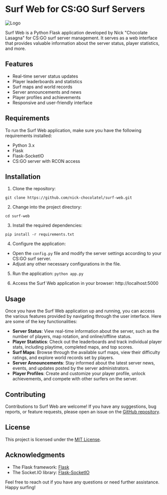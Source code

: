 # Surf Web for CS:GO Surf Servers

![Logo](logo.png)

Surf Web is a Python Flask application developed by Nick "Chocolate Lasagna" for CS:GO surf server management. It serves as a web interface that provides valuable information about the server status, player statistics, and more.

## Features

- Real-time server status updates
- Player leaderboards and statistics
- Surf maps and world records
- Server announcements and news
- Player profiles and achievements
- Responsive and user-friendly interface

## Requirements

To run the Surf Web application, make sure you have the following requirements installed:

- Python 3.x
- Flask
- Flask-SocketIO
- CS:GO server with RCON access

## Installation

1. Clone the repository:

```git clone https://github.com/nick-chocolatel/surf-web.git```

2. Change into the project directory:

```cd surf-web```


3. Install the required dependencies:

```pip install -r requirements.txt```

4. Configure the application:

- Open the `config.py` file and modify the server settings according to your CS:GO surf server.
- Adjust any other necessary configurations in the file.

5. Run the application:
```python app.py```

6. Access the Surf Web application in your browser:
http://localhost:5000

## Usage

Once you have the Surf Web application up and running, you can access the various features provided by navigating through the user interface. Here are some of the key functionalities:

- **Server Status**: View real-time information about the server, such as the number of players, map rotation, and online/offline status.
- **Player Statistics**: Check out the leaderboards and track individual player stats, including playtime, completed maps, and top scores.
- **Surf Maps**: Browse through the available surf maps, view their difficulty ratings, and explore world records set by players.
- **Server Announcements**: Stay informed about the latest server news, events, and updates posted by the server administrators.
- **Player Profiles**: Create and customize your player profile, unlock achievements, and compete with other surfers on the server.

## Contributing

Contributions to Surf Web are welcome! If you have any suggestions, bug reports, or feature requests, please open an issue on the [GitHub repository](https://github.com/nick-chocolatel/surf-web/issues).

## License

This project is licensed under the [MIT License](LICENSE).

## Acknowledgments

- The Flask framework: [Flask](https://flask.palletsprojects.com/)
- The Socket.IO library: [Flask-SocketIO](https://flask-socketio.readthedocs.io/)

Feel free to reach out if you have any questions or need further assistance. Happy surfing!
